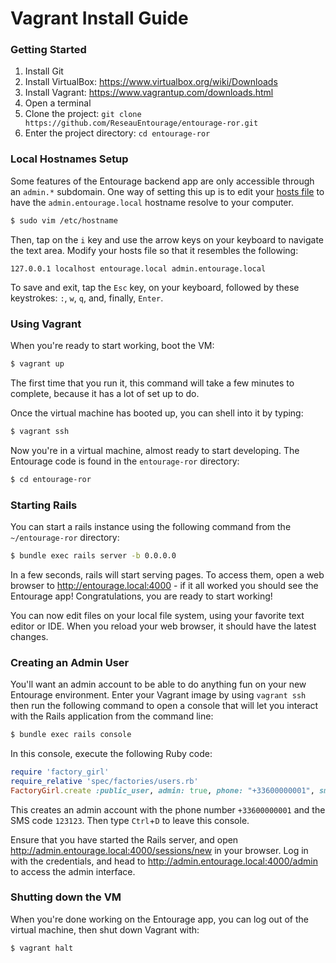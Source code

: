 # Vagrant Install Guide

### Getting Started

1. Install Git
2. Install VirtualBox: https://www.virtualbox.org/wiki/Downloads
3. Install Vagrant: https://www.vagrantup.com/downloads.html
4. Open a terminal
5. Clone the project: `git clone https://github.com/ReseauEntourage/entourage-ror.git`
6. Enter the project directory: `cd entourage-ror`


### Local Hostnames Setup

Some features of the Entourage backend app are only accessible through an `admin.*` subdomain. One way of setting this up is to edit your [hosts file] to have the `admin.entourage.local` hostname resolve to your computer.

```bash
$ sudo vim /etc/hostname
```

Then, tap on the `i` key and use the arrow keys on your keyboard to navigate the text area. Modify your hosts file so that it resembles the following:

```
127.0.0.1 localhost entourage.local admin.entourage.local
```

To save and exit, tap the `Esc` key, on your keyboard, followed by these keystrokes: `:`, `w`, `q`, and, finally, `Enter`.

[hosts file]: https://en.wikipedia.org/wiki/Hosts_(file)


### Using Vagrant

When you're ready to start working, boot the VM:
```bash
$ vagrant up
```

The first time that you run it, this command will take a few minutes to complete, because it has a lot of set up to do.

Once the virtual machine has booted up, you can shell into it by typing:

```bash
$ vagrant ssh
```

Now you're in a virtual machine, almost ready to start developing.
The Entourage code is found in the `entourage-ror` directory:

```bash
$ cd entourage-ror
```


### Starting Rails

You can start a rails instance using the following command from the `~/entourage-ror` directory:

```bash
$ bundle exec rails server -b 0.0.0.0
```

In a few seconds, rails will start serving pages. To access them, open a web browser to http://entourage.local:4000 - if it all worked you should see the Entourage app! Congratulations, you are ready to start working!

You can now edit files on your local file system, using your favorite text editor or IDE. When you reload your web browser, it should have the latest changes.


### Creating an Admin User

You'll want an admin account to be able to do anything fun on your new Entourage environment. Enter your Vagrant image by using `vagrant ssh` then
run the following command to open a console that will let you interact with the Rails application from the command line:

```bash
$ bundle exec rails console
```

In this console, execute the following Ruby code:
```ruby
require 'factory_girl'
require_relative 'spec/factories/users.rb'
FactoryGirl.create :public_user, admin: true, phone: "+33600000001", sms_code: "123123"
```

This creates an admin account with the phone number `+33600000001` and the SMS code `123123`.
Then type `Ctrl`+`D` to leave this console.

Ensure that you have started the Rails server, and open http://admin.entourage.local:4000/sessions/new in your browser.
Log in with the credentials, and head to http://admin.entourage.local:4000/admin to access the admin interface.


### Shutting down the VM

When you're done working on the Entourage app, you can log out of the virtual machine, then shut down Vagrant with:

``` bash
$ vagrant halt
```
